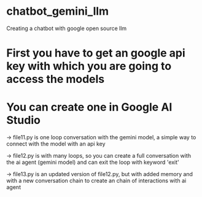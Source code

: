 # chatbot_gemini_llm
Creating a chatbot with google open source llm
# First you have to get an google api key with which you are going to access the models 
# You can create one in Google AI Studio
-> file11.py is one loop conversation with the gemini model, a simple way to connect with the model with an api key

-> file12.py is with many loops, so you can create a full conversation with the ai agent (gemini model) and can exit the loop with keyword 'exit'

-> file13.py is an updated version of file12.py, but with added memory and with a new conversation chain to create an chain of interactions with ai agent
